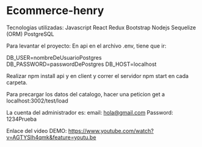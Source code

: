 # Ecommerce-henry

Tecnologias utilizadas:
Javascript
React
Redux
Bootstrap
Nodejs
Sequelize (ORM)
PostgreSQL

Para levantar el proyecto: 
En api en el archivo .env, tiene que ir:

DB_USER=nombreDeUsuarioPostgres
DB_PASSWORD=passwordDePostgres
DB_HOST=localhost

Realizar npm install api y en client y correr el servidor npm start en cada carpeta.

Para precargar los datos del catalogo, hacer una peticion get a localhost:3002/test/load

La cuenta del administrador es: email: hola@gmail.com Password: 1234Prueba

Enlace del video DEMO:
https://www.youtube.com/watch?v=AGTYSIh4qmk&feature=youtu.be

